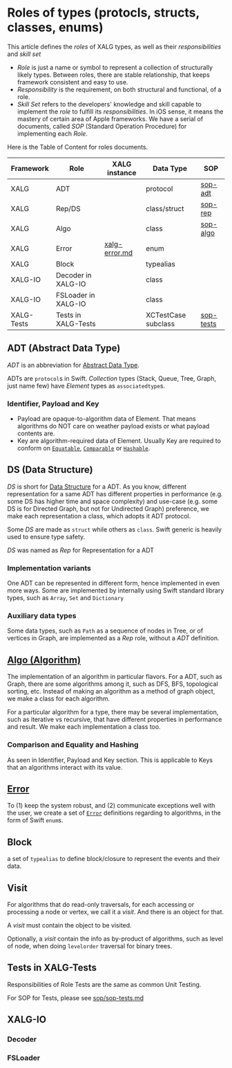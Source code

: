 # Roles of types (protocls, structs, classes, enums)

This article defines the *roles* of XALG types, as well as their *responsibilities* and *skill set*

* *Role* is just a name or symbol to represent a collection of structurally likely types. Between roles, there are stable relationship, that keeps framework consistent and easy to use.
* *Responsibility* is the requirement, on both structural and functional, of a role.
* *Skill Set* refers to the developers' knowledge and skill capable to implement the *role* to fulfill its *responsibilities*. In iOS sense, it means the mastery of certain area of Apple frameworks. We have a serial of documents, called *SOP* (Standard Operation Procedure) for implementing each *Role*.

Here is the Table of Content for roles documents.

Framework | Role | XALG instance | Data Type| SOP
--|--|--|--|--
XALG|ADT| | protocol| [sop-adt](sop/sop-adt.md)
XALG|Rep/DS | | class/struct| [sop-rep](sop/sop-rep.md)
XALG|Algo| | class| [sop-algo](sop/sop-algo.md)
XALG|Error| [xalg-error.md](xalg-error.md)|enum|
XALG|Block| |typealias|
XALG-IO|Decoder in XALG-IO| | class|
XALG-IO|FSLoader in XALG-IO| | class |
XALG-Tests|Tests in XALG-Tests| | XCTestCase subclass|[sop-tests](sop/sop-tests.md)


## ADT (Abstract Data Type)

*ADT* is an abbreviation for [Abstract Data Type](https://en.wikipedia.org/wiki/Abstract_data_type).

ADTs are `protocol`s in Swift. *Collection* types (Stack, Queue, Tree, Graph, just name few) have *Element* types as `associatedtype`s.


### Identifier, Payload and Key

* Payload are opaque-to-algorithm data of Element. That means algorithms do NOT care on weather payload exists or what payload contents are.
* Key are algorithm-required data of Element. Usually Key are required to conform on [`Equatable`](https://developer.apple.com/reference/swift/equatable), [`Comparable`](https://developer.apple.com/reference/swift/comparable) or [`Hashable`](https://developer.apple.com/reference/swift/hashable).

## DS (Data Structure)

*DS* is short for [Data Structure](https://en.wikipedia.org/wiki/Data_structure) for a ADT. As you know, different representation for a same ADT has different properties in performance (e.g. some DS has higher time and space complexity) and use-case (e.g. some DS is for Directed Graph, but not for Undirected Graph) preference, we make each representation a class, which adopts it ADT protocol.

Some *DS* are made as `struct` while others as `class`. Swift generic is heavily used to ensure type safety.

*DS* was named as *Rep* for Representation for a ADT

### Implementation variants

One ADT can be represented in different form, hence implemented in even more ways. Some are implemented by internally using Swift standard library types, such as `Array`, `Set` and `Dictionary`

### Auxiliary data types

Some data types, such as `Path` as a sequence of nodes in Tree, or of vertices in Graph, are implemented as a *Rep* role, without a *ADT* definition.

## [Algo (Algorithm)](xalg-algo.md)

The implementation of an algorithm in particular flavors. For a ADT, such as Graph, there are some algorithms among it, such as DFS, BFS, topological sorting, etc. Instead of making an algorithm as a method of graph object, we make a class for each algorithm.

For a particular algorithm for a type, there may be several implementation, such as iterative vs recursive, that have different properties in performance and result. We make each implementation a class too.

### Comparison and Equality and Hashing

As seen in Identifier, Payload and Key section. This is applicable to Keys that an algorithms interact with its value. 

## [Error](xalg-error.md)

To (1) keep the system robust, and (2) communicate exceptions well with the user, we create a set of [`Error`](https://developer.apple.com/reference/swift/error) definitions regarding to algorithms, in the form of Swift `enum`s.

## Block

a set of `typealias` to define block/closure to represent the events and their data.

## Visit

For algorithms that do read-only traversals, for each accessing or processing a node or vertex, we call it a *visit*. And there is an object for that.

A *visit* must contain the object to be visited.

Optionally, a *visit* contain the info as by-product of algorithms, such as level of node, when doing `levelorder` traversal for binary trees.


## Tests in XALG-Tests

Responsibilities of Role Tests are the same as common Unit Testing.

For SOP for Tests, please see [sop/sop-tests.md](sop/sop-tests.md)

## XALG-IO

### Decoder

### FSLoader
